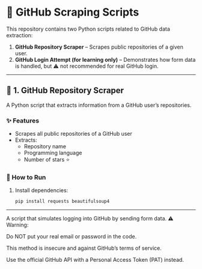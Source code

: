 # 📂 GitHub Scraping Scripts

This repository contains two Python scripts related to GitHub data extraction:  
1. **GitHub Repository Scraper** – Scrapes public repositories of a given user.  
2. **GitHub Login Attempt (for learning only)** – Demonstrates how form data is handled, but ⚠️ not recommended for real GitHub login.  

---

## 🧩 1. GitHub Repository Scraper
A Python script that extracts information from a GitHub user’s repositories.

### ✨ Features
- Scrapes all public repositories of a GitHub user  
- Extracts:
  - Repository name  
  - Programming language  
  - Number of stars ⭐  

### 🚀 How to Run
1. Install dependencies:
   ```bash
   pip install requests beautifulsoup4

---

A script that simulates logging into GitHub by sending form data.
⚠️ Warning:

Do NOT put your real email or password in the code.

This method is insecure and against GitHub’s terms of service.

Use the official GitHub API with a Personal Access Token (PAT) instead.
